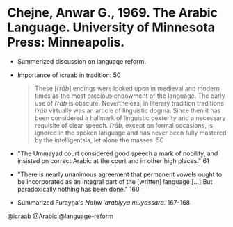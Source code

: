 # Chejne, Anwar G., 1969. The Arabic Language.  University of Minnesota Press: Minneapolis.

- Summerized discussion on language reform.

- Importance of icraab in tradition: 50

    > These [*iʿrāb*] endings were looked upon in medieval and modern times as the most precious endowment of the language. The early use of *iʿrāb* is obscure. Nevertheless, in literary tradition traditions *iʿrāb* virtually was an article of linguistic dogma. Since then it has been considered a hallmark of linguistic dexterity and a necessary requisite of clear speech. *Iʿrāb*, except on formal occasions, is ignored in the spoken language and has never been fully mastered by the intelligentsia, let alone the masses. 50

- "The Ummayad court considered good speech a mark of nobility, and insisted on correct Arabic at the court and in other high places." 61

- "There is nearly unanimous agreement that permanent vowels ought to be incorporated as an integral part of the [written] language [...] But paradoxically nothing has been done." 160

- Summarized Furayḥa's *Naḥw ʿarabiyya muyassara*. 167-168

@icraab
@Arabic
@language-reform
